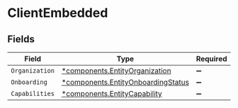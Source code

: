 # ClientEmbedded


## Fields

| Field                                                                                   | Type                                                                                    | Required                                                                                | Description                                                                             |
| --------------------------------------------------------------------------------------- | --------------------------------------------------------------------------------------- | --------------------------------------------------------------------------------------- | --------------------------------------------------------------------------------------- |
| `Organization`                                                                          | [*components.EntityOrganization](../../models/components/entityorganization.md)         | :heavy_minus_sign:                                                                      | N/A                                                                                     |
| `Onboarding`                                                                            | [*components.EntityOnboardingStatus](../../models/components/entityonboardingstatus.md) | :heavy_minus_sign:                                                                      | N/A                                                                                     |
| `Capabilities`                                                                          | [*components.EntityCapability](../../models/components/entitycapability.md)             | :heavy_minus_sign:                                                                      | N/A                                                                                     |